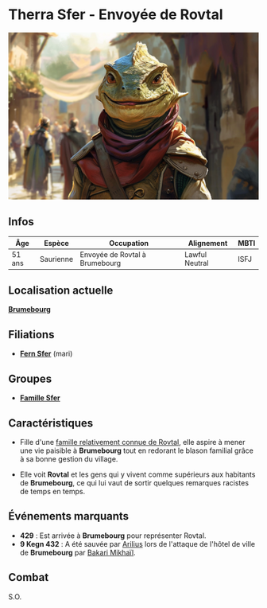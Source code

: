 # Therra Sfer - Envoyée de Rovtal

![Therra Sfer](../../../_images/envoyée.png)

## Infos 

| Âge | Espèce | Occupation | Alignement | MBTI |
| --- | ------ | ---------- | ---------- | ---- |
| 51 ans | Saurienne | Envoyée de Rovtal à Brumebourg | Lawful Neutral | ISFJ |

## Localisation actuelle
[**Brumebourg**](../../VILLES/Brumebourg.md)

## Filiations
* [**Fern Sfer**](./Fern_Sfer.md) (mari)

## Groupes 
* [**Famille Sfer**](../ROVTAL/GROUPES/Famille_Sfer.md)

## Caractéristiques
* Fille d'une [famille relativement connue de Rovtal](../ROVTAL/GROUPES/Famille_Sfer.md),  elle aspire à mener une vie paisible à **Brumebourg** tout en redorant le blason familial grâce à sa bonne gestion du village.

* Elle voit **Rovtal** et les gens qui y vivent comme supérieurs aux habitants de **Brumebourg**, ce qui lui vaut de sortir quelques remarques racistes de temps en temps. 

## Événements marquants
* **429** : Est arrivée à **Brumebourg** pour représenter Rovtal.
* **9 Kegn 432** : A été sauvée par [Arilius](../Arilius.md) lors de l'attaque de l'hôtel de ville de **Brumebourg** par [Bakari Mikhaïl](../ENFANTS_DE_LA_RUE/Bakari_Mikhail.md).

## Combat
S.O.